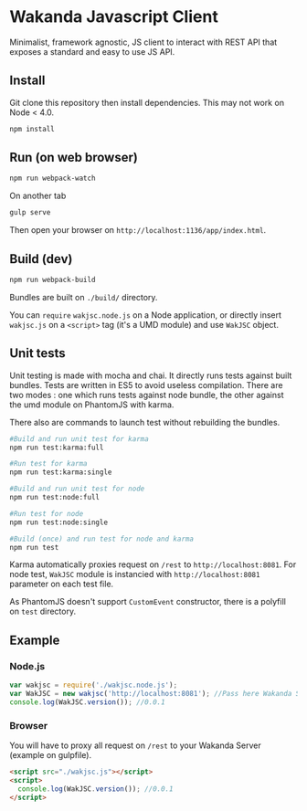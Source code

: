 # Wakanda Javascript Client

Minimalist, framework agnostic, JS client to interact with REST API that exposes a
standard and easy to use JS API.

## Install
Git clone this repository then install dependencies. This may not work on Node < 4.0.

```bash
npm install
```

## Run (on web browser)

```bash
npm run webpack-watch
```

On another tab

```bash
gulp serve
```

Then open your browser on `http://localhost:1136/app/index.html`.

## Build (dev)

```bash
npm run webpack-build
```

Bundles are built on `./build/` directory.

You can `require` `wakjsc.node.js` on a Node application, or directly insert
`wakjsc.js` on a `<script>` tag (it's a UMD module) and use `WakJSC` object.

## Unit tests
Unit testing is made with mocha and chai. It directly runs tests against built bundles.
Tests are written in ES5 to avoid useless compilation. There are two modes : one
which runs tests against node bundle, the other against the umd module on PhantomJS with karma.

There also are commands to launch test without rebuilding the bundles.

```bash
#Build and run unit test for karma
npm run test:karma:full

#Run test for karma
npm run test:karma:single

#Build and run unit test for node
npm run test:node:full

#Run test for node
npm run test:node:single

#Build (once) and run test for node and karma
npm run test
```

Karma automatically proxies request on `/rest` to `http://localhost:8081`. For node
test, `WakJSC` module is instancied with `http://localhost:8081` parameter on each
test file.

As PhantomJS doesn't support `CustomEvent` constructor, there is a polyfill on `test`
directory.

## Example

### Node.js
```javascript
var wakjsc = require('./wakjsc.node.js');
var WakJSC = new wakjsc('http://localhost:8081'); //Pass here Wakanda Server url
console.log(WakJSC.version()); //0.0.1
```

### Browser
You will have to proxy all request on `/rest` to your Wakanda Server (example on gulpfile).
```html
<script src="./wakjsc.js"></script>
<script>
  console.log(WakJSC.version()); //0.0.1
</script>
```
